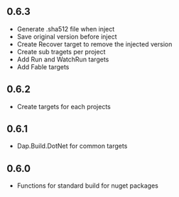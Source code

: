 ## 0.6.3
* Generate .sha512 file when inject
* Save original version before inject
* Create Recover target to remove the injected version
* Create sub tragets per project
* Add Run and WatchRun targets
* Add Fable targets

## 0.6.2
* Create targets for each projects

## 0.6.1
* Dap.Build.DotNet for common targets

## 0.6.0
* Functions for standard build for nuget packages